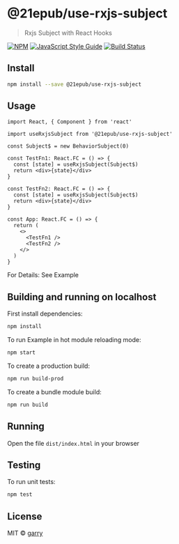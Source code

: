 # @21epub/use-rxjs-subject

> Rxjs Subject with React Hooks

[![NPM](https://img.shields.io/npm/v/@21epub/use-rxjs-subject.svg)](https://www.npmjs.com/package/@21epub/use-rxjs-subject) [![JavaScript Style Guide](https://img.shields.io/badge/code_style-standard-brightgreen.svg)](https://standardjs.com) [![Build Status](https://travis-ci.com/21epub/use-rxjs-subject.svg?branch=master)](https://travis-ci.com/21epub/use-rxjs-subject)

## Install

```bash
npm install --save @21epub/use-rxjs-subject
```

## Usage

```tsx
import React, { Component } from 'react'

import useRxjsSubject from '@21epub/use-rxjs-subject'

const Subject$ = new BehaviorSubject(0)

const TestFn1: React.FC = () => {
  const [state] = useRxjsSubject(Subject$)
  return <div>{state}</div>
}

const TestFn2: React.FC = () => {
  const [state] = useRxjsSubject(Subject$)
  return <div>{state}</div>
}

const App: React.FC = () => {
  return (
    <>
      <TestFn1 />
      <TestFn2 />
    </>
  )
}
```

For Details: See Example

## Building and running on localhost

First install dependencies:

```sh
npm install
```

To run Example in hot module reloading mode:

```sh
npm start
```

To create a production build:

```sh
npm run build-prod
```

To create a bundle module build:

```sh
npm run build
```

## Running

Open the file `dist/index.html` in your browser

## Testing

To run unit tests:

```sh
npm test
```

## License

MIT © [garry](https://github.com/garry)
